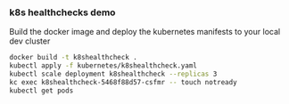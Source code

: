 ### k8s healthchecks demo

Build the docker image and deploy the kubernetes manifests to your local dev cluster
```bash
docker build -t k8shealthcheck .
kubectl apply -f kubernetes/k8shealthcheck.yaml
kubectl scale deployment k8shealthcheck --replicas 3
kc exec k8shealthcheck-5468f88d57-csfmr -- touch notready
kubectl get pods
```




